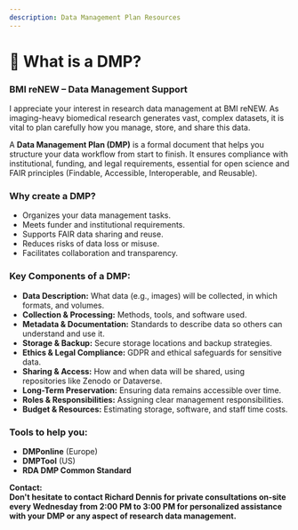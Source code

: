 ```yaml
---
description: Data Management Plan Resources
---
```


# 🔴 What is a DMP?

### **BMI reNEW – Data Management Support**

I appreciate your interest in research data management at BMI reNEW. As imaging-heavy biomedical research generates vast, complex datasets, it is vital to plan carefully how you manage, store, and share this data.

A **Data Management Plan (DMP)** is a formal document that helps you structure your data workflow from start to finish. It ensures compliance with institutional, funding, and legal requirements, essential for open science and FAIR principles (Findable, Accessible, Interoperable, and Reusable).

### **Why create a DMP?**

* Organizes your data management tasks.
* Meets funder and institutional requirements.
* Supports FAIR data sharing and reuse.
* Reduces risks of data loss or misuse.
* Facilitates collaboration and transparency.

### **Key Components of a DMP:**

* **Data Description:** What data (e.g., images) will be collected, in which formats, and volumes.
* **Collection & Processing:** Methods, tools, and software used.
* **Metadata & Documentation:** Standards to describe data so others can understand and use it.
* **Storage & Backup:** Secure storage locations and backup strategies.
* **Ethics & Legal Compliance:** GDPR and ethical safeguards for sensitive data.
* **Sharing & Access:** How and when data will be shared, using repositories like Zenodo or Dataverse.
* **Long-Term Preservation:** Ensuring data remains accessible over time.
* **Roles & Responsibilities:** Assigning clear management responsibilities.
* **Budget & Resources:** Estimating storage, software, and staff time costs.

### **Tools to help you:**

* **DMPonline** (Europe)
* **DMPTool** (US)
* **RDA DMP Common Standard**



**Contact:**\
**Don't hesitate to contact Richard Dennis for private consultations on-site every Wednesday from 2:00 PM to 3:00 PM for personalized assistance with your DMP or any aspect of research data management.**

